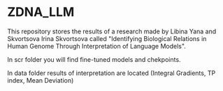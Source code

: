 # ZDNA_LLM

This repository stores the results of a research made by Libina Yana and Skvortsova Irina Skvortsova called "Identifying Biological Relations in Human Genome
Through Interpretation of Language Models".

In scr folder you will find fine-tuned models and chekpoints.

In data folder results of interpretation are located (Integral Gradients, TP index, Mean Deviation)